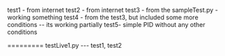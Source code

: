 test1 - from internet
test2 - from internet
test3 - from the sampleTest.py - working something
test4 - from the test3, but included some more conditions -- its working partially
test5- simple PID without any other conditions



=========
testLive1.py --- test1, test2

